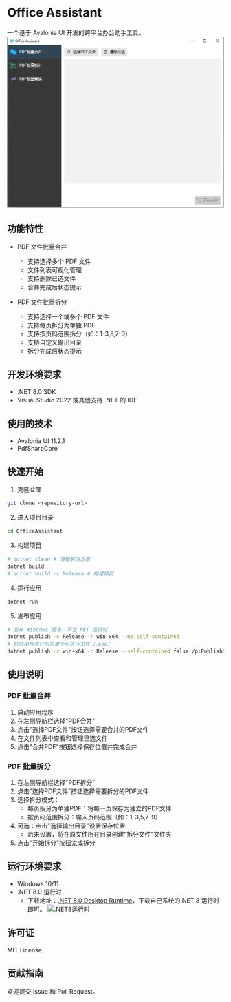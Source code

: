 # Office Assistant

一个基于 Avalonia UI 开发的跨平台办公助手工具。
![](OfficeAssistant\docs\UIImage\20250416145712-UI效果.jpg)

## 功能特性

- PDF 文件批量合并
  - 支持选择多个 PDF 文件
  - 文件列表可视化管理
  - 支持删除已选文件
  - 合并完成后状态提示

- PDF 文件批量拆分
  - 支持选择一个或多个 PDF 文件
  - 支持每页拆分为单独 PDF
  - 支持按页码范围拆分（如：1-3,5,7-9）
  - 支持自定义输出目录
  - 拆分完成后状态提示

## 开发环境要求

- .NET 8.0 SDK
- Visual Studio 2022 或其他支持 .NET 的 IDE

## 使用的技术

- Avalonia UI 11.2.1
- PdfSharpCore

## 快速开始

1. 克隆仓库
```bash
git clone <repository-url>
```

2. 进入项目目录
```bash
cd OfficeAssistant
```

3. 构建项目
```bash
# dotnet clean # 清理解决方案
dotnet build
# dotnet build -c Release # 构建项目
```

4. 运行应用
```bash
dotnet run
```

5. 发布应用
```bash
# 发布 Windows 版本，不含.NET 运行时
dotnet publish -c Release -r win-x64 --no-self-contained
# 将应用程序打包为单个可执行文件（.exe）
dotnet publish -r win-x64 -c Release --self-contained false /p:PublishSingleFile=true
```

## 使用说明

### PDF 批量合并
1. 启动应用程序
2. 在左侧导航栏选择"PDF合并"
3. 点击"选择PDF文件"按钮选择需要合并的PDF文件
4. 在文件列表中查看和管理已选文件
5. 点击"合并PDF"按钮选择保存位置并完成合并

### PDF 批量拆分
1. 在左侧导航栏选择"PDF拆分"
2. 点击"选择PDF文件"按钮选择需要拆分的PDF文件
3. 选择拆分模式：
   - 每页拆分为单独PDF：将每一页保存为独立的PDF文件
   - 按页码范围拆分：输入页码范围（如：1-3,5,7-9）
4. 可选：点击"选择输出目录"设置保存位置
   - 若未设置，将在原文件所在目录创建"拆分文件"文件夹
5. 点击"开始拆分"按钮完成拆分

## 运行环境要求

- Windows 10/11
- .NET 8.0 运行时
  - 下载地址：[.NET 8.0 Desktop Runtime](https://dotnet.microsoft.com/zh-cn/download/dotnet/8.0)，下载自己系统的.NET 8 运行时即可。
![.NET8运行时](https://lei-1258171996.cos.ap-guangzhou.myqcloud.com/imgs/2024/202504142154045.jpg)

## 许可证

MIT License

## 贡献指南

欢迎提交 Issue 和 Pull Request。